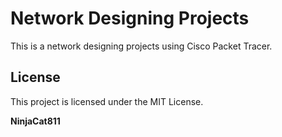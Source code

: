 # Network Designing Projects

This is a network designing projects using Cisco Packet Tracer.

## License

This project is licensed under the MIT License.

**NinjaCat811**
